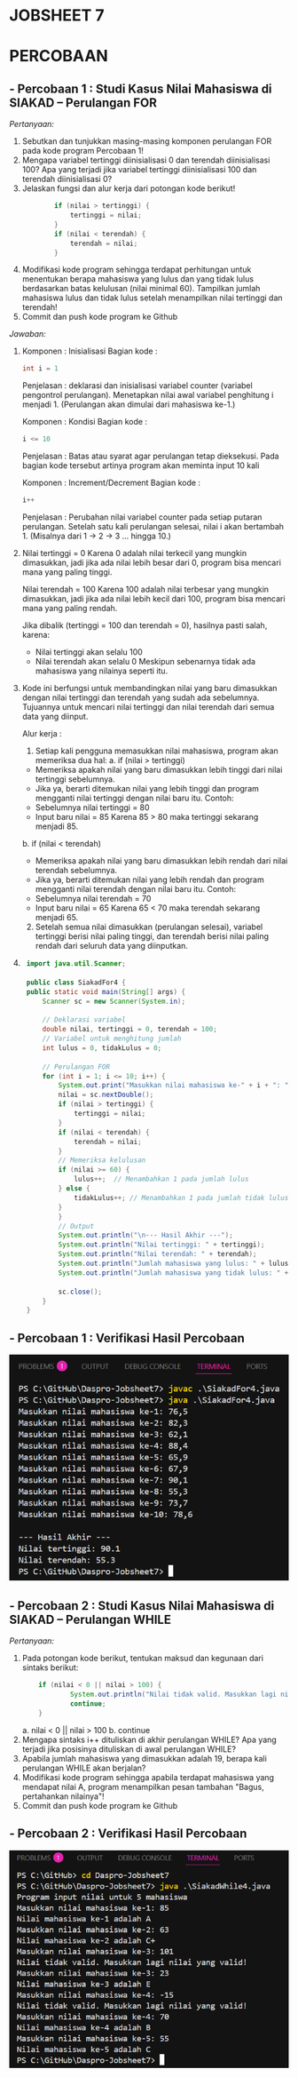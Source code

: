 # JOBSHEET 7

# PERCOBAAN 

## - Percobaan 1 : Studi Kasus Nilai Mahasiswa di SIAKAD – Perulangan FOR

_Pertanyaan:_

1. Sebutkan dan tunjukkan masing-masing komponen perulangan FOR pada kode program
Percobaan 1!
2. Mengapa variabel tertinggi diinisialisasi 0 dan terendah diinisialisasi 100? Apa yang
terjadi jika variabel tertinggi diinisialisasi 100 dan terendah diinisialisasi 0?
3. Jelaskan fungsi dan alur kerja dari potongan kode berikut!
    ```java 
            if (nilai > tertinggi) {
                tertinggi = nilai;
            }
            if (nilai < terendah) {
                terendah = nilai;
            }
    ```
4. Modifikasi kode program sehingga terdapat perhitungan untuk menentukan berapa
mahasiswa yang lulus dan yang tidak lulus berdasarkan batas kelulusan (nilai minimal 60).
Tampilkan jumlah mahasiswa lulus dan tidak lulus setelah menampilkan nilai tertinggi
dan terendah!
5. Commit dan push kode program ke Github

_Jawaban:_

1.  Komponen : Inisialisasi
    Bagian kode : 
    ```java 
    int i = 1
    ```
    Penjelasan : deklarasi dan inisialisasi variabel counter (variabel pengontrol perulangan). Menetapkan nilai awal variabel penghitung i menjadi 1. (Perulangan akan dimulai dari mahasiswa ke-1.)

    Komponen : Kondisi 
    Bagian kode : 
    ```java
    i <= 10
    ```
    Penjelasan : Batas atau syarat agar perulangan tetap dieksekusi. Pada bagian kode tersebut artinya program akan meminta input 10 kali

    Komponen : Increment/Decrement 
    Bagian kode : 
    ```java
    i++
    ``` 
    Penjelasan : Perubahan nilai variabel counter pada setiap putaran perulangan. Setelah satu kali perulangan selesai, nilai i akan bertambah 1. (Misalnya dari 1 → 2 → 3 … hingga 10.)
2.  Nilai tertinggi = 0
    Karena 0 adalah nilai terkecil yang mungkin dimasukkan, jadi jika ada nilai lebih besar dari 0, program bisa mencari mana yang paling tinggi.

    Nilai terendah = 100
    Karena 100 adalah nilai terbesar yang mungkin dimasukkan, jadi jika ada nilai lebih kecil dari 100, program bisa mencari mana yang paling rendah.

    Jika dibalik (tertinggi = 100 dan terendah = 0),
    hasilnya pasti salah, karena:
    - Nilai tertinggi akan selalu 100
    - Nilai terendah akan selalu 0
    Meskipun sebenarnya tidak ada mahasiswa yang nilainya seperti itu.
3.  Kode ini berfungsi untuk membandingkan nilai yang baru dimasukkan dengan nilai tertinggi 
    dan terendah yang sudah ada sebelumnya. Tujuannya untuk mencari nilai tertinggi dan nilai terendah dari semua data yang diinput.

    Alur kerja : 
    1. Setiap kali pengguna memasukkan nilai mahasiswa, program akan memeriksa dua hal:
    a. if (nilai > tertinggi)
    - Memeriksa apakah nilai yang baru dimasukkan lebih tinggi dari nilai tertinggi sebelumnya.
    - Jika ya, berarti ditemukan nilai yang lebih tinggi dan program mengganti nilai tertinggi dengan nilai baru itu.
    Contoh:
    - Sebelumnya nilai tertinggi = 80
    - Input baru nilai = 85
    Karena 85 > 80 maka tertinggi sekarang menjadi 85.

    b. if (nilai < terendah)
    - Memeriksa apakah nilai yang baru dimasukkan lebih rendah dari nilai terendah sebelumnya.
    - Jika ya, berarti ditemukan nilai yang lebih rendah dan program mengganti nilai terendah dengan nilai baru itu.
    Contoh:
    - Sebelumnya nilai terendah = 70
    - Input baru nilai = 65
    Karena 65 < 70 maka terendah sekarang menjadi 65.

    2. Setelah semua nilai dimasukkan (perulangan selesai), variabel tertinggi berisi nilai paling tinggi, dan terendah berisi nilai paling rendah dari seluruh data yang diinputkan. 
4. ```java
    import java.util.Scanner;

    public class SiakadFor4 {
    public static void main(String[] args) {
        Scanner sc = new Scanner(System.in);

        // Deklarasi variabel 
        double nilai, tertinggi = 0, terendah = 100;
        // Variabel untuk menghitung jumlah 
        int lulus = 0, tidakLulus = 0;

        // Perulangan FOR 
        for (int i = 1; i <= 10; i++) {
            System.out.print("Masukkan nilai mahasiswa ke-" + i + ": ");
            nilai = sc.nextDouble();
            if (nilai > tertinggi) {
                tertinggi = nilai;
            }
            if (nilai < terendah) {
                terendah = nilai;
            }
            // Memeriksa kelulusan 
            if (nilai >= 60) {
                lulus++;  // Menambahkan 1 pada jumlah lulus
            } else {
                tidakLulus++; // Menambahkan 1 pada jumlah tidak lulus 
            }
            }
            // Output 
            System.out.println("\n--- Hasil Akhir ---");
            System.out.println("Nilai tertinggi: " + tertinggi);
            System.out.println("Nilai terendah: " + terendah);
            System.out.println("Jumlah mahasiswa yang lulus: " + lulus);
            System.out.println("Jumlah mahasiswa yang tidak lulus: " + tidakLulus);

            sc.close();
        }
    }
    ```

## - Percobaan 1 : Verifikasi Hasil Percobaan 

![Verifikasi](./Verifikasi.png)

## - Percobaan 2 : Studi Kasus Nilai Mahasiswa di SIAKAD – Perulangan WHILE

_Pertanyaan:_

1. Pada potongan kode berikut, tentukan maksud dan kegunaan dari sintaks berikut:
    ```java 
        if (nilai < 0 || nilai > 100) {
                System.out.println("Nilai tidak valid. Masukkan lagi nilai yang valid!");
                continue;
        }
    ```
    a. nilai < 0 || nilai > 100
    b. continue
2. Mengapa sintaks i++ dituliskan di akhir perulangan WHILE? Apa yang terjadi jika posisinya
dituliskan di awal perulangan WHILE?
3. Apabila jumlah mahasiswa yang dimasukkan adalah 19, berapa kali perulangan WHILE
akan berjalan?
4. Modifikasi kode program sehingga apabila terdapat mahasiswa yang mendapat nilai A,
program menampilkan pesan tambahan "Bagus, pertahankan nilainya"!
5. Commit dan push kode program ke Github

## - Percobaan 2 : Verifikasi Hasil Percobaan 

![Verifikasi2](./Verifikasi2.png)




 


     


